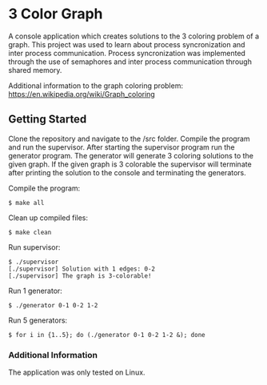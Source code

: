 # 3 Color Graph

A console application which creates solutions to the 3 coloring problem of a graph. This project was used to learn 
about process syncronization and inter process communication. Process syncronization was implemented through the use 
of semaphores and inter process communication through shared memory.

Additional information to the graph coloring problem: https://en.wikipedia.org/wiki/Graph_coloring

## Getting Started

Clone the repository and navigate to the /src folder. Compile the program and run the supervisor. After starting the 
supervisor program run the generator program. The generator will generate 3 coloring solutions to the given graph. If the given graph is 3 colorable the supervisor will terminate after printing the solution to the console and terminating the generators.

Compile the program:
```
$ make all
```
Clean up compiled files:
```
$ make clean
```

Run supervisor:
```
$ ./supervisor
[./supervisor] Solution with 1 edges: 0-2
[./supervisor] The graph is 3-colorable!
```

Run 1 generator:
```
$ ./generator 0-1 0-2 1-2
```
Run 5 generators:
```
$ for i in {1..5}; do (./generator 0-1 0-2 1-2 &); done
```

### Additional Information

The application was only tested on Linux.
